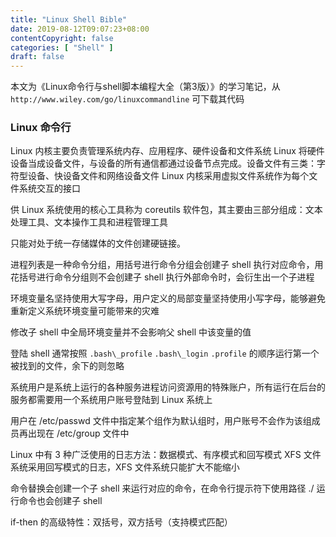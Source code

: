 ```yaml
---
title: "Linux Shell Bible"
date: 2019-08-12T09:07:23+08:00
contentCopyright: false
categories: [ "Shell" ]
draft: false
---
```


本文为《Linux命令行与shell脚本编程大全（第3版）》的学习笔记，从 `http://www.wiley.com/go/linuxcommandline` 可下载其代码

### Linux 命令行

Linux 内核主要负责管理系统内存、应用程序、硬件设备和文件系统 
Linux 将硬件设备当成设备文件，与设备的所有通信都通过设备节点完成。设备文件有三类：字符型设备、快设备文件和网络设备文件 
Linux 内核采用虚拟文件系统作为每个文件系统交互的接口 

供 Linux 系统使用的核心工具称为 coreutils 软件包，其主要由三部分组成：文本处理工具、文本操作工具和进程管理工具 



只能对处于统一存储媒体的文件创建硬链接。

进程列表是一种命令分组，用括号进行命令分组会创建子 shell 执行对应命令，用花括号进行命令分组则不会创建子 shell
执行外部命令时，会衍生出一个子进程

环境变量名坚持使用大写字母，用户定义的局部变量坚持使用小写字母，能够避免重新定义系统环境变量可能带来的灾难

修改子 shell 中全局环境变量并不会影响父 shell 中该变量的值

登陆 shell 通常按照 `.bash\_profile` `.bash\_login` `.profile` 的顺序运行第一个被找到的文件，余下的则忽略

系统用户是系统上运行的各种服务进程访问资源用的特殊账户，所有运行在后台的服务都需要用一个系统用户账号登陆到 Linux 系统上

用户在 /etc/passwd 文件中指定某个组作为默认组时，用户账号不会作为该组成员再出现在 /etc/group 文件中

Linux 中有 3 种广泛使用的日志方法：数据模式、有序模式和回写模式
XFS 文件系统采用回写模式的日志，XFS 文件系统只能扩大不能缩小

命令替换会创建一个子 shell 来运行对应的命令，在命令行提示符下使用路径 ./ 运行命令也会创建子 shell

if-then 的高级特性：双括号，双方括号（支持模式匹配）
